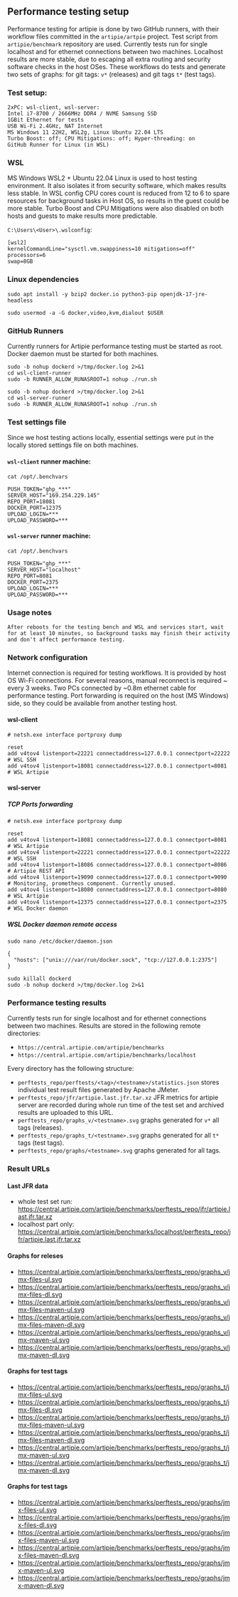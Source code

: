## Performance testing setup

Performance testing for artipie is done by two GitHub runners, with their workflow files committed in the `artipie/artpie` project. Test script from `artipie/benchmark` repository are used.
Currently tests run for single localhost and for ethernet connections between two machines. Localhost results are more stable, due to escaping all extra routing and security software checks in the host OSes.
These workflows do tests and generate two sets of graphs: for git tags: `v*` (releases) and git tags `t*` (test tags).

### Test setup:

```
2xPC: wsl-client, wsl-server:
Intel i7-8700 / 2666MHz DDR4 / NVME Samsung SSD
1GBit Ethernet for tests
USB Wi-Fi 2.4GHz, NAT Internet
MS Windows 11 22H2, WSL2g, Linux Ubuntu 22.04 LTS
Turbo Boost: off; CPU Mitigations: off; Hyper-threading: on
GitHub Runner for Linux (in WSL)
```


### WSL

MS Windows WSL2 + Ubuntu 22.04 Linux is used to host testing environment. It also isolates it from security software, which makes results less stable.
In WSL config CPU cores count is reduced from 12 to 6 to spare resources for background tasks in Host OS, so results in the guest could be more stable.
Turbo Boost and CPU Mitigations were also disabled on both hosts and guests to make results more predictable.

`C:\Users\<User>\.wslconfig`:
```
[wsl2]
kernelCommandLine="sysctl.vm.swappiness=10 mitigations=off"
processors=6
swap=8GB
```


### Linux dependencies
```
sudo apt install -y bzip2 docker.io python3-pip openjdk-17-jre-headless

sudo usermod -a -G docker,video,kvm,dialout $USER 
```


### GitHub Runners

Currently runners for Artipie performance testing must be started as root. Docker daemon must be started for both machines.

```
sudo -b nohup dockerd >/tmp/docker.log 2>&1
cd wsl-client-runner
sudo -b RUNNER_ALLOW_RUNASROOT=1 nohup ./run.sh
```

```
sudo -b nohup dockerd >/tmp/docker.log 2>&1
cd wsl-server-runner
sudo -b RUNNER_ALLOW_RUNASROOT=1 nohup ./run.sh
```


### Test settings file

Since we host testing actions locally, essential settings were put in the locally stored settings file on both machines.

#### `wsl-client` runner machine:
```
cat /opt/.benchvars

PUSH_TOKEN="ghp_***"
SERVER_HOST="169.254.229.145"
REPO_PORT=18081
DOCKER_PORT=12375
UPLOAD_LOGIN=***
UPLOAD_PASSWORD=***
```

#### `wsl-server` runner machine:
```
cat /opt/.benchvars

PUSH_TOKEN="ghp_***"
SERVER_HOST="localhost"
REPO_PORT=8081
DOCKER_PORT=2375
UPLOAD_LOGIN=***
UPLOAD_PASSWORD=***
```


### Usage notes
```
After reboots for the testing bench and WSL and services start, wait for at least 10 minutes, so background tasks may finish their activity and don't affect performance testing.
```


### Network configuration

Internet connection is required for testing workflows. It is provided by host OS Wi-Fi connections. For several reasons, manual reconnect is required ~ every 3 weeks.
Two PCs connected by ~0.8m ethernet cable for performance testing.
Port forwarding is required on the host (MS Windows) side, so they could be available from another testing host.

#### wsl-client 
```
# netsh.exe interface portproxy dump

reset
add v4tov4 listenport=22221 connectaddress=127.0.0.1 connectport=22222 # WSL SSH
add v4tov4 listenport=18081 connectaddress=127.0.0.1 connectport=8081  # WSL Artipie
```

#### wsl-server

##### TCP Ports forwarding

```
# netsh.exe interface portproxy dump

reset
add v4tov4 listenport=18081 connectaddress=127.0.0.1 connectport=8081  # WSL Artipie
add v4tov4 listenport=22221 connectaddress=127.0.0.1 connectport=22222 # WSL SSH
add v4tov4 listenport=18086 connectaddress=127.0.0.1 connectport=8086  # Artipie REST API
add v4tov4 listenport=19090 connectaddress=127.0.0.1 connectport=9090  # Monitoring, prometheus component. Currently unused.
add v4tov4 listenport=18080 connectaddress=127.0.0.1 connectport=8080  # WSL Artipie 
add v4tov4 listenport=12375 connectaddress=127.0.0.1 connectport=2375  # WSL Docker daemon
```

##### WSL Docker daemon remote access
```
sudo nano /etc/docker/daemon.json

{
  "hosts": ["unix:///var/run/docker.sock", "tcp://127.0.0.1:2375"]
}

sudo killall dockerd
sudo -b nohup dockerd >/tmp/docker.log 2>&1
```


### Performance testing results

Currently tests run for single localhost and for ethernet connections between two machines. Results are stored in the following remote directories:

- `https://central.artipie.com/artipie/benchmarks`
- `https://central.artipie.com/artipie/benchmarks/localhost`

Every directory has the following structure:

- `perftests_repo/perftests/<tag>/<testname>/statistics.json` stores individual test result files generated by Apache JMeter.
- `perftests_repo/jfr/artipie.last.jfr.tar.xz` JFR metrics for artipie server are recorded during whole run time of the test set and archived results are uploaded to this URL.
- `perftests_repo/graphs_v/<testname>.svg` graphs generated for `v*` all tags (releases).
- `perftests_repo/graphs_t/<testname>.svg` graphs generated for all `t*` tags (test tags).
- `perftests_repo/graphs/<testname>.svg` graphs generated for all tags.


### Result URLs

#### Last JFR data
- whole test set run: https://central.artipie.com/artipie/benchmarks/perftests_repo/jfr/artipie.last.jfr.tar.xz
- localhost part only: https://central.artipie.com/artipie/benchmarks/localhost/perftests_repo/jfr/artipie.last.jfr.tar.xz

#### Graphs for releses
- https://central.artipie.com/artipie/benchmarks/perftests_repo/graphs_v/jmx-files-ul.svg
- https://central.artipie.com/artipie/benchmarks/perftests_repo/graphs_v/jmx-files-dl.svg
- https://central.artipie.com/artipie/benchmarks/perftests_repo/graphs_v/jmx-files-maven-ul.svg
- https://central.artipie.com/artipie/benchmarks/perftests_repo/graphs_v/jmx-files-maven-dl.svg
- https://central.artipie.com/artipie/benchmarks/perftests_repo/graphs_v/jmx-maven-ul.svg
- https://central.artipie.com/artipie/benchmarks/perftests_repo/graphs_v/jmx-maven-dl.svg

#### Graphs for test tags
- https://central.artipie.com/artipie/benchmarks/perftests_repo/graphs_t/jmx-files-ul.svg
- https://central.artipie.com/artipie/benchmarks/perftests_repo/graphs_t/jmx-files-dl.svg
- https://central.artipie.com/artipie/benchmarks/perftests_repo/graphs_t/jmx-files-maven-ul.svg
- https://central.artipie.com/artipie/benchmarks/perftests_repo/graphs_t/jmx-files-maven-dl.svg
- https://central.artipie.com/artipie/benchmarks/perftests_repo/graphs_t/jmx-maven-ul.svg
- https://central.artipie.com/artipie/benchmarks/perftests_repo/graphs_t/jmx-maven-dl.svg

#### Graphs for test tags
- https://central.artipie.com/artipie/benchmarks/perftests_repo/graphs/jmx-files-ul.svg
- https://central.artipie.com/artipie/benchmarks/perftests_repo/graphs/jmx-files-dl.svg
- https://central.artipie.com/artipie/benchmarks/perftests_repo/graphs/jmx-files-maven-ul.svg
- https://central.artipie.com/artipie/benchmarks/perftests_repo/graphs/jmx-files-maven-dl.svg
- https://central.artipie.com/artipie/benchmarks/perftests_repo/graphs/jmx-maven-ul.svg
- https://central.artipie.com/artipie/benchmarks/perftests_repo/graphs/jmx-maven-dl.svg
